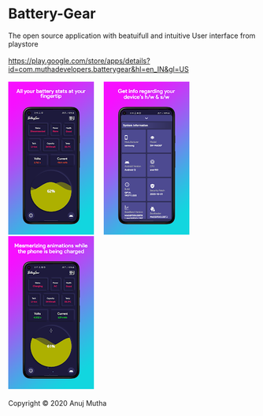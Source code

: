 # Battery-Gear
The open source application with beatuifull and intuitive User interface from playstore 
<br/><br/>https://play.google.com/store/apps/details?id=com.muthadevelopers.batterygear&hl=en_IN&gl=US
<br/><br/>![alt text](snapshots/1.jpeg)&nbsp;&nbsp;&nbsp;&nbsp;&nbsp;![alt text](snapshots/2.jpeg)&nbsp;&nbsp;&nbsp;&nbsp;&nbsp;![alt text](snapshots/3.jpeg)
<br/><br/>Copyright © 2020 Anuj Mutha
